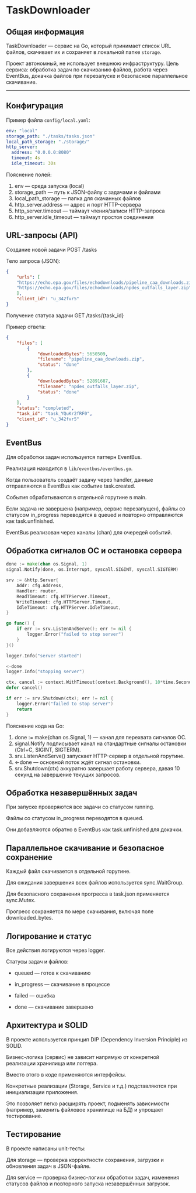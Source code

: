 # TaskDownloader

## Общая информация

TaskDownloader — сервис на Go, который принимает список URL файлов, скачивает их и сохраняет в локальной папке `storage`.

Проект автономный, не использует внешнюю инфраструктуру. Цель сервиса: обработка задач по скачиванию файлов, работа через EventBus, докачка файлов при перезапуске и безопасное параллельное скачивание.

---

## Конфигурация

Пример файла `config/local.yaml`:

```yaml
env: "local"
storage_path: "./tasks/tasks.json"
local_path_storage: "./storage/"
http_server:
  address: "0.0.0.0:8080"
  timeout: 4s
  idle_timeout: 30s
```
Пояснение полей:
 1. env — среда запуска (local)
 2. storage_path — путь к JSON-файлу с задачами и файлами
 3. local_path_storage — папка для скачанных файлов
 4. http_server.address — адрес и порт HTTP-сервера
 5. http_server.timeout — таймаут чтения/записи HTTP-запроса
 6. http_server.idle_timeout — таймаут простоя соединения

## URL-запросы (API)

Создание новой задачи
POST /tasks

Тело запроса (JSON):
```json
{
	"urls": [
    "https://echo.epa.gov/files/echodownloads/pipeline_caa_downloads.zip",
    "https://echo.epa.gov/files/echodownloads/npdes_outfalls_layer.zip"
	],
	"client_id": "u_342fvr5"
}
```

Получение статуса задачи
GET /tasks/{task_id}

Пример ответа:
```json
{
	"files": [
		{
			"downloadedBytes": 5650509,
			"filename": "pipeline_caa_downloads.zip",
			"status": "done"
		},
		{
			"downloadedBytes": 52891687,
			"filename": "npdes_outfalls_layer.zip",
			"status": "done"
		}
	],
	"status": "completed",
	"task_id": "task_YQuKr2fRF0",
	"client_id": "u_342fvr5"
}
```

## EventBus

Для обработки задач используется паттерн EventBus.

Реализация находится в `lib/eventbus/eventbus.go`.

Когда пользователь создаёт задачу через handler, данные отправляются в EventBus как событие task.created.

События обрабатываются в отдельной горутине в main.

Если задача не завершена (например, сервис перезапущен), файлы со статусом in_progress переводятся в queued и повторно отправляются как task.unfinished.

EventBus реализован через каналы (chan) для очередей событий.


## Обработка сигналов ОС и остановка сервера
```go
done := make(chan os.Signal, 1)
signal.Notify(done, os.Interrupt, syscall.SIGINT, syscall.SIGTERM)

srv := &http.Server{
    Addr: cfg.Address,
    Handler: router,
    ReadTimeout: cfg.HTTPServer.Timeout,
    WriteTimeout: cfg.HTTPServer.Timeout,
    IdleTimeout: cfg.HTTPServer.IdleTimeout,
}

go func() {
    if err := srv.ListenAndServe(); err != nil {
        logger.Error("failed to stop server")
    }
}()

logger.Info("server started")

<-done
logger.Info("stopping server")

ctx, cancel := context.WithTimeout(context.Background(), 10*time.Second)
defer cancel()

if err := srv.Shutdown(ctx); err != nil {
    logger.Error("failed to stop server")
    return
}
```
Пояснение кода на Go:
  1. done := make(chan os.Signal, 1) — канал для перехвата сигналов ОС.
  2. signal.Notify подписывает канал на стандартные сигналы остановки (Ctrl+C, SIGINT, SIGTERM).
  3. srv.ListenAndServe() запускает HTTP-сервер в отдельной горутине.
  4. <-done — основной поток ждёт сигнал остановки.
  5. srv.Shutdown(ctx) аккуратно завершает работу сервера, давая 10 секунд на завершение текущих запросов.



## Обработка незавершённых задач

При запуске проверяются все задачи со статусом running.

Файлы со статусом in_progress переводятся в queued.

Они добавляются обратно в EventBus как task.unfinished для докачки.

## Параллельное скачивание и безопасное сохранение

Каждый файл скачивается в отдельной горутине.

Для ожидания завершения всех файлов используется sync.WaitGroup.

Для безопасного сохранения прогресса в task.json применяется sync.Mutex.

Прогресс сохраняется по мере скачивания, включая поле downloaded_bytes.

## Логирование и статус

Все действия логируются через logger.

Статусы задач и файлов:

- queued — готов к скачиванию

- in_progress — скачивание в процессе

- failed — ошибка

- done — скачивание завершено

## Архитектура и SOLID

В проекте используется принцип DIP (Dependency Inversion Principle) из SOLID.

Бизнес-логика (сервис) не зависит напрямую от конкретной реализации хранилища или логгера.

Вместо этого в коде применяются интерфейсы.

Конкретные реализации (Storage, Service и т.д.) подставляются при инициализации приложения.

Это позволяет легко расширять проект, подменять зависимости (например, заменить файловое хранилище на БД) и упрощает тестирование.

## Тестирование

В проекте написаны unit-тесты:

Для storage — проверка корректности сохранения, загрузки и обновления задач в JSON-файле.

Для service — проверка бизнес-логики обработки задач, изменения статусов файлов и повторного запуска незавершённых загрузок.
